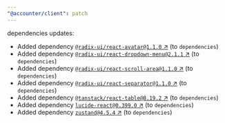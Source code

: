 ```yaml
---
"@accounter/client": patch
---
```

dependencies updates:
  - Added dependency [`@radix-ui/react-avatar@1.1.0` ↗︎](https://www.npmjs.com/package/@radix-ui/react-avatar/v/1.1.0) (to `dependencies`)
  - Added dependency [`@radix-ui/react-dropdown-menu@2.1.1` ↗︎](https://www.npmjs.com/package/@radix-ui/react-dropdown-menu/v/2.1.1) (to `dependencies`)
  - Added dependency [`@radix-ui/react-scroll-area@1.1.0` ↗︎](https://www.npmjs.com/package/@radix-ui/react-scroll-area/v/1.1.0) (to `dependencies`)
  - Added dependency [`@radix-ui/react-separator@1.1.0` ↗︎](https://www.npmjs.com/package/@radix-ui/react-separator/v/1.1.0) (to `dependencies`)
  - Added dependency [`@tanstack/react-table@8.19.2` ↗︎](https://www.npmjs.com/package/@tanstack/react-table/v/8.19.2) (to `dependencies`)
  - Added dependency [`lucide-react@0.399.0` ↗︎](https://www.npmjs.com/package/lucide-react/v/0.399.0) (to `dependencies`)
  - Added dependency [`zustand@4.5.4` ↗︎](https://www.npmjs.com/package/zustand/v/4.5.4) (to `dependencies`)
